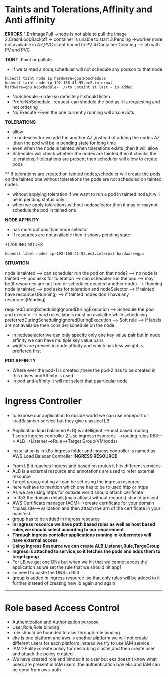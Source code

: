 # Taints and Tolerations,Affinity and Anti affinity
**ERRORS**
1.ErrImagePull  ->node is not able to pull the image
2.CrashLoopBackoff  -> container is unable to start
3.Pending ->worker node not available in AZ,PVC is not bound to PV
4.Container Creating --> pb with PV and PVC

**TAINT** :Paint or pollute
- if we tainted a node,scheduler will not schedule any podson to that node
```
kubectl taint node ip hardware=gpu:NoSchedule
kubectl taint node ip-192-168-41-95.ec2.internal hardware=gpu:NoSchedule-  //to untaint at last - is added
```
- NoSchedule -order-so definitely it should listen
- PreferNoSchedule -request-can shedule the pod as it is requesting and not ordering
- No Execute -Even the one currently running will also evicts

**TOLERATIONS**
- allow
- in nodeselector we add the another AZ ,instead of adding the nodes AZ ,then the pod will be in pending state for long time
- even when the node is tainted,when tolerations exists ,then it will allow
- Scheduler will check whether the nodes are tainted,then it checks the tolerations,if tolerations are present then scheduler will allow to create pods

** If tolerations are created on tainted nodes,scheduler will create the pods on the tainted one without tolerations the pods are not scheduled on tainted nodes

- without applying toleration if we want to run a pod in tainted node,it will be in pending status only
- when we apply tolerations without nodeselector then it may or maynot schedule the pod in tained one

**NODE AFFINITY**
- has more options than node selector
- if resources are not available then it shows pending state

*LABLING NODES
```
kubectl label nodes ip-192-168-41-95.ec2.internal hardware=gpu
```
**SITUATION**

node is tainted --> can scheduler run the pod on that node? --> no
node is tainted --> pod asks for toleration --> can scheduler run the pod --> may be(if resources are not free or scheduler decided another node) --> Running
node is tainted --> pod asks for toleration and nodeSelector --> If tainted have resources(Running) --> if tainted nodes don't have any resources(Pending)

requiredDuringSchedulingIgnoredDuringExecution --> Schedule the pod and execute --> hard rules, labels must be availalbe while scheduling
preferredDuringSchedulingIgnoredDuringExecution --> Soft rule --> if labels are not availalbe then consider schedule on the node.

* in nodeselector we can only specify only one key value pair but in node affinity we can have multiple key value pairs
* wights are present in node affinity and which has less weight is preffered first

**POD AFFINITY**
* Where ever the pod-1 is created ,there the pod-2 has to be created in this cases podAffinity is used
* in pod anti-affinity it will not select that paarticular node

# Ingress Controller
* to expose our application to ouside world we can use nodeport or loadBalancer service but they give classical LB
* Application load balancer(ALB) is intelligent -->host based routing
1.setup ingress controller
2.Use ingress resources -->routing rules
R53--> ALB-->Listener-->Rule-->Target Group(VM/pods)

* Installation is in k8s-ingress folder and ingress controller is named as AWS Load Balacer Controller
**INGRESS RESOURCE**
- From LB it reaches Ingress and based on routes it hits different services
- ALB is a external resource and annotations are used to refer external resource
- Target group,routing all can be set using the ingress resource
- here wehave to mention which one has to be to used http or https
- As we are using https for outside world should attach cerificate
- In R53 the domain details(main atleast without records) should present
- AWS Certificate manager (ACM)-->create certificate for your domain *.tulasi.site-->validation and then attach the arn of the certificate in your manifest
- group has to be added in ingress resource
- **in ingress resource we have path based rules as well as host based rules,we should select according to our requirement**
- **Through ingress contoller applications running in kubernetes will have external access**
- **Using Ingress Resource we can create ALB,Listener,Rule,TargeGroup**
- **Ingress is attached to service,so it fetches the pods and adds them to target group**
- For LB we get one DNs but when we hit that we cannot acces the application as we set the rule that we should hit app1
- so need to paste the DNS in R53
- group is added in ingress resource ,so that only rules will be added to it further instead of creating new lb again and again

***
# Role based Access Control
- Authentication and Authorization purpose
- User,Role,Role binding
- role should be bounded to user through role binding
- eks is one platform and aws is another platform we will not create different users for each platform instead we try to use IAM service
- IAM >Polity>create policy for describing cluster,and then create user and attach the policy created
- We have created role and binded it to user but eks doesn't know what users are present in IAM users ,the authentication b/w eks and IAM can be done from aws-auth


